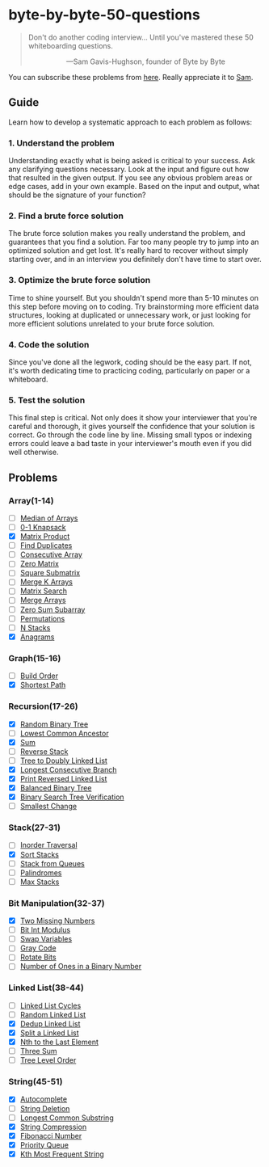 # byte-by-byte-50-questions
> Don't do another coding interview... Until you've mastered these 50 whiteboarding questions.
> <p align='center'>&mdash;Sam Gavis-Hughson, founder of Byte by Byte</p>

You can subscribe these problems from [here](https://www.byte-by-byte.com/50-questions/). Really appreciate it to [Sam](https://www.byte-by-byte.com/about/).

## Guide
Learn how to develop a systematic approach to each problem as follows:

### 1. Understand the problem
Understanding exactly what is being asked is critical to your success. Ask any clarifying questions necessary. Look at the input and figure out how that resulted in the given output. If you see any obvious problem areas or edge cases, add in your own example. Based on the input and output, what should be the signature of your function?

### 2. Find a brute force solution
The brute force solution makes you really understand the problem, and guarantees that you find a solution. Far too many people try to jump into an optimized solution and get lost. It's really hard to recover without simply starting over, and in an interview you definitely don't have time to start over.

### 3. Optimize the brute force solution
Time to shine yourself. But you shouldn't spend more than 5-10 minutes on this step before moving on to coding. Try brainstorming more efficient data structures, looking at duplicated or unnecessary work, or just looking for more efficient solutions unrelated to your brute force solution.

### 4. Code the solution
Since you've done all the legwork, coding should be the easy part. If not, it's worth dedicating time to practicing coding, particularly on paper or a whiteboard.

### 5. Test the solution
This final step is critical. Not only does it show your interviewer that you're careful and thorough, it gives yourself the confidence that your solution is correct. Go through the code line by line. Missing small typos or indexing errors could leave a bad taste in your interviewer's mouth even if you did well otherwise.

## Problems
### Array(1-14)
- [ ] [Median of Arrays](01.median-of-arrays.js)
- [ ] [0-1 Knapsack](02.0-1-knapsack.js)
- [x] [Matrix Product](03.matrix-product.js)
- [ ] [Find Duplicates](04.find-duplicates.js)
- [ ] [Consecutive Array](05.consecutive-array.js)
- [ ] [Zero Matrix](06.zero-matrix.js)
- [ ] [Square Submatrix](07.square-submatrix.js)
- [ ] [Merge K Arrays](08.merge-k-arrays.js)
- [ ] [Matrix Search](09.matrix-search.js)
- [ ] [Merge Arrays](10.merge-arrays.js)
- [ ] [Zero Sum Subarray](11.zero-sum-subarray.js)
- [ ] [Permutations](12.permutations.js)
- [ ] [N Stacks](13.n-stacks.js)
- [x] [Anagrams](14.anagrams.js)

### Graph(15-16)
- [ ] [Build Order](15.build-order.js)
- [x] [Shortest Path](16.shortest-path.js)

### Recursion(17-26)
- [x] [Random Binary Tree](17.random-binary-tree.js)
- [ ] [Lowest Common Ancestor](18.lowest-common-ancestor.js)
- [x] [Sum](19.sum.js)
- [ ] [Reverse Stack](20.reverse-stack.js)
- [ ] [Tree to Doubly Linked List](21.tree-to-doubly-linked-list.js)
- [x] [Longest Consecutive Branch](22.longest-consecutive-branch.js)
- [x] [Print Reversed Linked List](23.print-reversed-linked-list.js)
- [x] [Balanced Binary Tree](24.balanced-binary-tree.js)
- [x] [Binary Search Tree Verification](25.BST-verification.js)
- [ ] [Smallest Change](26.smallest-change.js)

### Stack(27-31)
- [ ] [Inorder Traversal](27.inorder-traversal.js)
- [x] [Sort Stacks](28.sort-stacks.js)
- [ ] [Stack from Queues](29.stack-from-queues.js)
- [ ] [Palindromes](30.palindromes.js)
- [ ] [Max Stacks](31.max-stacks.js)

### Bit Manipulation(32-37)
- [x] [Two Missing Numbers](32.two-missing-numbers.js)
- [ ] [Bit Int Modulus](33.bit-int-modulus.js)
- [ ] [Swap Variables](34.swap-variables.js)
- [ ] [Gray Code](35.gray-code.js)
- [ ] [Rotate Bits](36.rotate-bits.js)
- [ ] [Number of Ones in a Binary Number](37.ones-in-binary.js)

### Linked List(38-44)
- [ ] [Linked List Cycles](38.linked-list-cycles.js)
- [ ] [Random Linked List](39.random-linked-list.js)
- [x] [Dedup Linked List](40.dedup-linked-list.js)
- [x] [Split a Linked List](41.split-linked-list.js)
- [x] [Nth to the Last Element](42.Nth-last-element.js)
- [ ] [Three Sum](43.three-sum.js)
- [ ] [Tree Level Order](44.tree-level-order.js)

### String(45-51)
- [x] [Autocomplete](45.autocomplete.js)
- [ ] [String Deletion](46.string-deletion.js)
- [ ] [Longest Common Substring](47.longest-common-substring.js)
- [x] [String Compression](48.string-compression.js)
- [x] [Fibonacci Number](49.fibonacci-number.js)
- [x] [Priority Queue](50.priority-queue.js)
- [x] [Kth Most Frequent String](51.Kth-most-frequent-string.js)
